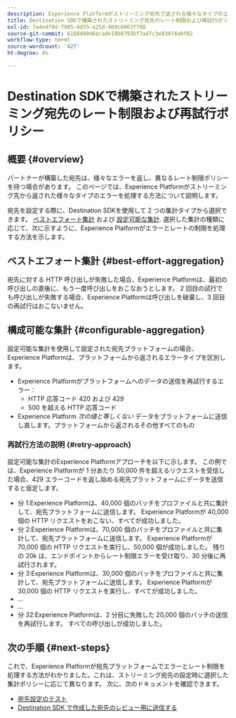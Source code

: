 ```yaml
---
description: Experience Platformがストリーミング宛先で返される様々なタイプのエラーを処理する方法と、宛先プラットフォームへのデータの送信を再試行する方法について説明します。
title: Destination SDKで構築されたストリーミング宛先のレート制限および再試行ポリシー
exl-id: 7a4edf8d-f905-4d55-a25d-4b9c6063ff88
source-git-commit: 61b8d40d6ecade10b0793bf7ad7c3e83974a0f02
workflow-type: tm+mt
source-wordcount: '427'
ht-degree: 4%

---
```


# Destination SDKで構築されたストリーミング宛先のレート制限および再試行ポリシー

## 概要 {#overview}

パートナーが構築した宛先は、様々なエラーを返し、異なるレート制限ポリシーを持つ場合があります。 このページでは、Experience Platformがストリーミング先から返された様々なタイプのエラーを処理する方法について説明します。

宛先を設定する際に、Destination SDKを使用して 2 つの集計タイプから選択できます。 [ベストエフォート集計](/help/destinations/destination-sdk/destination-configuration.md#best-effort-aggregation) および [設定可能な集計](/help/destinations/destination-sdk/destination-configuration.md#configurable-aggregation). 選択した集計の種類に応じて、次に示すように、Experience Platformがエラーとレートの制限を処理する方法を示します。

## ベストエフォート集計 {#best-effort-aggregation}

宛先に対する HTTP 呼び出しが失敗した場合、Experience Platformは、最初の呼び出しの直後に、もう一度呼び出しをおこなおうとします。 2 回目の試行でも呼び出しが失敗する場合、Experience Platformは呼び出しを破棄し、3 回目の再試行はおこないません。

## 構成可能な集計 {#configurable-aggregation}

設定可能な集計を使用して設定された宛先プラットフォームの場合、Experience Platformは、プラットフォームから返されるエラータイプを区別します。

* Experience Platformがプラットフォームへのデータの送信を再試行するエラー：
   * HTTP 応答コード 420 および 429
   * 500 を超える HTTP 応答コード
* Experience Platform *次の値と等しくない* データをプラットフォームに送信し直します。プラットフォームから返されるその他すべてのもの

### 再試行方法の説明 {#retry-approach}

設定可能な集計のExperience Platformアプローチを以下に示します。 この例では、Experience Platformが 1 分あたり 50,000 件を超えるリクエストを受信した場合、429 エラーコードを返し始める宛先プラットフォームにデータを送信すると仮定します。

* 分 1:Experience Platformは、40,000 個のバッチをプロファイルと共に集計して、宛先プラットフォームに送信します。 Experience Platformが 40,000 個の HTTP リクエストをおこない、すべてが成功しました。
* 分 2:Experience Platformは、70,000 個のバッチをプロファイルと共に集計して、宛先プラットフォームに送信します。 Experience Platformが 70,000 個の HTTP リクエストを実行し、50,000 個が成功しました。 残りの 20k は、エンドポイントからレート制限エラーを受け取り、30 分後に再試行されます。
* 分 3:Experience Platformは、30,000 個のバッチをプロファイルと共に集計して、宛先プラットフォームに送信します。 Experience Platformが 30,000 個の HTTP リクエストを実行し、すべてが成功しました。
* ...
* ...
* 分 32:Experience Platformは、2 分目に失敗した 20,000 個のバッチの送信を再試行します。 すべての呼び出しが成功しました。

## 次の手順 {#next-steps}

これで、Experience Platformが宛先プラットフォームでエラーとレート制限を処理する方法がわかりました。これは、ストリーミング宛先の設定時に選択した集計ポリシーに応じて異なります。 次に、次のドキュメントを確認できます。

* [宛先設定のテスト](/help/destinations/destination-sdk/test-destination.md)
* [Destination SDK で作成した宛先のレビュー用に送信する](/help/destinations/destination-sdk/submit-destination.md)
